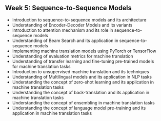 ## Week 5: Sequence-to-Sequence Models

- Introduction to sequence-to-sequence models and its architecture
- Understanding of Encoder-Decoder Models and its variants
- Introduction to attention mechanism and its role in sequence-to-sequence models
- Understanding of Beam Search and its application in sequence-to-sequence models
- Implementing machine translation models using PyTorch or TensorFlow
- Understanding of evaluation metrics for machine translation
- Understanding of transfer learning and fine-tuning pre-trained models for machine translation tasks
- Introduction to unsupervised machine translation and its techniques
- Understanding of Multilingual models and its application in NLP tasks
- Understanding the concept of zero-shot learning and its application in machine translation tasks
- Understanding the concept of back-translation and its application in machine translation tasks
- Understanding the concept of ensembling in machine translation tasks
- Understanding the concept of language model pre-training and its application in machine translation tasks